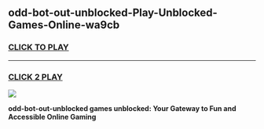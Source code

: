 
## odd-bot-out-unblocked-Play-Unblocked-Games-Online-wa9cb
<h3>
<a href="https://premium76.site?title=odd-bot-out-unblocked&ref=25A">CLICK TO PLAY</a></h3>
<hr>

<h3>
<a href="https://premium76.site?title=odd-bot-out-unblocked&ref=25A">CLICK 2 PLAY</a>
  
</h3>

<a href="https://premium76.site?title=odd-bot-out-unblocked&ref=25A"><img src="https://clearcache.store/games.png"></a>


**odd-bot-out-unblocked games unblocked: Your Gateway to Fun and Accessible Online Gaming**
